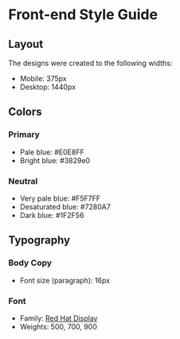 # Front-end Style Guide

## Layout

The designs were created to the following widths:

-  Mobile: 375px
-  Desktop: 1440px

## Colors

### Primary

-  Pale blue: #E0E8FF
-  Bright blue: #3829e0

### Neutral

-  Very pale blue: #F5F7FF
-  Desaturated blue: #7280A7
-  Dark blue: #1F2F56

## Typography

### Body Copy

-  Font size (paragraph): 16px

### Font

-  Family: [Red Hat Display](https://fonts.google.com/specimen/Red+Hat+Display)
-  Weights: 500, 700, 900
